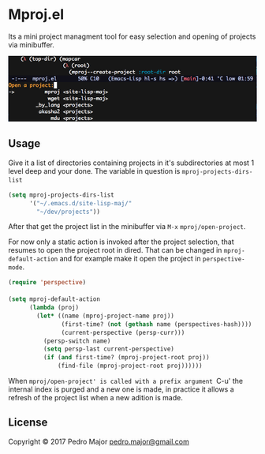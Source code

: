 # Mproj.el

Its a mini project managment tool for easy selection and opening of
projects via minibuffer.

<p align="center">
  <img src="ss.png" alt="Screen Shoot"/>
</p>


## Usage

Give it a list of directories containing projects in it's
subdirectories at most 1 level deep and your done. The variable in question
is `mproj-projects-dirs-list`

```el
(setq mproj-projects-dirs-list
      '("~/.emacs.d/site-lisp-maj/"
        "~/dev/projects"))
```

After that get the project list in the minibuffer via `M-x`
`mproj/open-project`.

For now only a static action is invoked after the project selection,
that resumes to open the project root in dired. That can be changed in
`mproj-default-action` and for example make it open the project in
`perspective-mode`.

```el
(require 'perspective)

(setq mproj-default-action
      (lambda (proj)
        (let* ((name (mproj-project-name proj))
               (first-time? (not (gethash name (perspectives-hash))))
               (current-perspective (persp-curr)))
          (persp-switch name)
          (setq persp-last current-perspective)
          (if (and first-time? (mproj-project-root proj))
              (find-file (mproj-project-root proj))))))
```

When `mproj/open-project' is called with a prefix argument `C-u' the
internal index is purged and a new one is made, in practice it allows a
refresh of the project list when a new adition is made.


## License

Copyright © 2017 Pedro Major <pedro.major@gmail.com>
